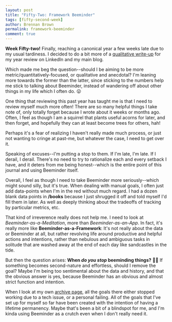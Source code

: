 ```yaml
---
layout: post
title: "Fifty-Two: Framework Beeminder"
tags: [fifty-second-week]
author: Brennan Brown
permalink: framework-beeminder
comment: true
---
```



**Week Fifty-two!** Finally, reaching a canonical year a few weeks late due to my usual tardiness. I decided to do a bit more of a [qualitative write-up](https://www.linkedin.com/pulse/tracking-every-aspect-my-life-year-brennan-kenneth-brown/?trackingId=ff5QKAoiQR%2B2vXxR1k194A%3D%3D) for my year review on LinkedIn and my main blog.

Which made me beg the question--should I be aiming to be more metric/quantitatively-focused, or qualitative and anecdotal? I'm leaning more towards the former than the latter, since sticking to the numbers help me stick to talking about Beeminder, instead of wandering off about other things in my life which I often do. 😛

One thing that reviewing this past year has taught me is that I need to review myself much more often! There are so many helpful things I take note of, only totally forget because I wrote about it weeks or months ago. Often, I feel as though I am a squirrel that plants useful acorns for later, and then forget, and hopefully they can at least become trees for others, hah!

Perhaps it's a fear of realizing I haven't really made much process, or just not wanting to cringe at past-me, but whatever the case, I need to get over it.

Speaking of excuses--I'm putting a stop to them. If I'm late, I'm late. If I derail, I derail. There's no need to try to rationalize each and every setback I have, and it deters from me being honest--which is the entire point of this journal and using Beeminder itself.

Overall, I feel as though I need to take Beeminder more seriously--which might sound silly, but it's true. When dealing with manual goals, I often just add data-points when I'm in the red without much regard. I had a dozen blank data points in **/books** because I just shrugged it off and told myself I'd fill them in later. As well as deeply thinking about the tradeoffs of tracking by particular metrics, etc.

That kind of irreverence really does not help me. I need to look at *Beeminder-as-a-Meditation*, more than *Beeminder-as-an-App*. In fact, it's really more like **Beeminder-as-a-Framework**: It's not really about the data or Beeminder at all, but rather revolving life around productive and helpful actions and intentions, rather than nebulous and ambiguous tasks in solitude that are washed away at the end of each day like sandcastles in the tide.

But then the question arises: **When *do you stop* beeminding things?**
🤔💭 If something becomes second-nature and effortless, should I remove the goal? Maybe I'm being too sentimental about the data and history, and that the obvious answer is yes, because Beeminder has an obvious and almost strict function and intention.

When I look at my own [archive page](https://www.beeminder.com/brennanbrown/archived), all the goals there either stopped working due to a tech issue, or a personal failing. All of the goals that I've set up for myself so far have been created with the intention of having a lifetime permanency. Maybe that's been a bit of a blindspot for me, and I'm kinda using Beeminder as a crutch even when I don't really need it.
